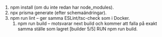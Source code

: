 1. npm install (om du inte redan har node_modules).
2. npx prisma generate (efter schemaändringar).
3. npm run lint – ger samma ESLint/tsc-check som i Docker.
   1. npm run build – motsvarar next build och kommer att falla på exakt samma ställe som lagret [builder 5/5] RUN npm run build.